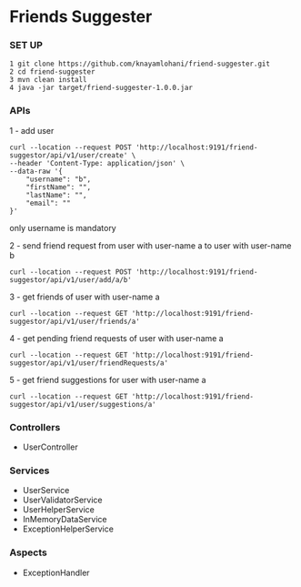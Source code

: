 # Friends Suggester

### SET UP
```
1 git clone https://github.com/knayamlohani/friend-suggester.git
2 cd friend-suggester
3 mvn clean install
4 java -jar target/friend-suggester-1.0.0.jar
```



### APIs

1 -  add user
```
curl --location --request POST 'http://localhost:9191/friend-suggestor/api/v1/user/create' \
--header 'Content-Type: application/json' \
--data-raw '{
    "username": "b",
    "firstName": "",
    "lastName": "",
    "email": ""
}'
```
only username is mandatory


2 - send friend request from user with user-name a to user with user-name b
```
curl --location --request POST 'http://localhost:9191/friend-suggestor/api/v1/user/add/a/b'
```

3 - get friends of user with user-name a 
```
curl --location --request GET 'http://localhost:9191/friend-suggestor/api/v1/user/friends/a'
```
4 - get pending friend requests of user with user-name a 
```
curl --location --request GET 'http://localhost:9191/friend-suggestor/api/v1/user/friendRequests/a'
```

5 -  get  friend suggestions for user with user-name a 
```
curl --location --request GET 'http://localhost:9191/friend-suggestor/api/v1/user/suggestions/a'
```
### Controllers

* UserController


### Services

* UserService
* UserValidatorService
* UserHelperService
* InMemoryDataService
* ExceptionHelperService


### Aspects

* ExceptionHandler
